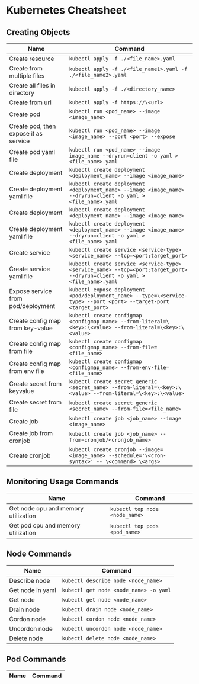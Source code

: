 # Kubernetes Cheatsheet

## Creating Objects

| Name | Command |
| --- | --- |
| Create resource | ```kubectl apply -f ./<file_name>.yaml ```| 
| Create from multiple files | ```kubectl apply -f ./<file_name1>.yaml -f ./<file_name2>.yaml``` |
| Create all files in directory | ```kubectl apply -f ./<directory_name>``` |
| Create from url | ```kubectl apply -f https://\<url>``` |
| Create pod | ```kubectl run <pod_name> --image <image_name>``` |
| Create pod, then expose it as service | ```kubectl run <pod_name> --image <image_name> --port <port> --expose``` |
| Create pod yaml file | ```kubectl run <pod_name> --image image_name --dryrun=client -o yaml > <file_name>.yaml``` |
| Create deployment | ```kubectl create deployment <deployment_name> --image <image_name>``` |
| Create deployment yaml file | ```kubectl create deployment <deployment_name> --image <image_name> --dryrun=client -o yaml > <file_name>.yaml``` |
| Create deployment | ```kubectl create deployment <deployment_name> --image <image_name>``` |
| Create deployment yaml file | ```kubectl create deployment <deployment_name> --image <image_name> --dryrun=client -o yaml > <file_name>.yaml``` |
| Create service | ```kubectl create service <service-type> <service_name> --tcp=<port:target_port>``` |
| Create service yaml file | ```kubectl create service <service-type> <service_name> --tcp=<port:target_port> --dryrun=client -o yaml > <file_name>.yaml``` |
| Expose service from pod/deployment | ```kubectl expose deployment <pod/deployment_name> --type=\<service-type> --port <port> --target-port <target_port>``` |
| Create config map from key-value | ```kubectl create configmap <configmap_name> --from-literal=\<key>:\<value> --from-literal=\<key>:\<value>``` |
| Create config map from file | ```kubectl create configmap <configmap_name> --from-file=<file_name>``` |
| Create config map from env file | ```kubectl create configmap <configmap_name> --from-env-file=<file_name>``` |
| Create secret from keyvalue | ```kubectl create secret generic <secret_name> --from-literal=\<key>:\<value> --from-literal=\<key>:\<value>``` |
| Create secret from file | ```kubectl create secret generic <secret_name> --from-file=<file_name>``` |
| Create job | ```kubectl create job <job_name> --image <image_name>``` |
| Create job from cronjob | ```kubectl create job <job_name> --from=cronjob/<cronjob_name>``` |
| Create cronjob | ```kubectl create cronjob --image=<image_name> --schedule='\<cron-syntax>' -- \<command> \<args>``` |

## Monitoring Usage Commands

| Name | Command |  
| --- | --- |
| Get node cpu and memory utilization | ```kubectl top node <node_name>``` |
| Get pod cpu and memory utilization | ```kubectl top pods <pod_name>``` |

## Node Commands

| Name | Command |
| --- | --- |
| Describe node | `kubectl describe node <node_name>` |
| Get node in yaml | `kubectl get node <node_name> -o yaml` |
| Get node  | `kubectl get node <node_name>` |
| Drain node | ```kubectl drain node <node_name>``` |
| Cordon node | ```kubectl cordon node <node_name>``` |
| Uncordon node | ```kubectl uncordon node <node_name>``` |
| Delete node | ```kubectl delete node <node_name>``` |

## Pod Commands

| Name | Command |
| --- | --- |